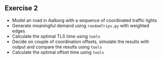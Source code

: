 ## Exercise 2
- Model an road in Aalborg with a sequence of coordinated traffic lights
- Generate meaningful demand using `randomTrips.py` with weighted edges
- Calculate the optimal TLS time using `tools`
- Decide on couple of coordination offsets, simulate the results with output and compare the results using `tools`
- Calculate the optimal offset time using `tools`